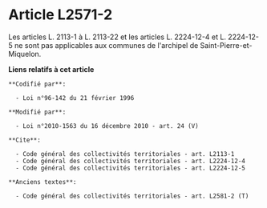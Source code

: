 # Article L2571-2

Les articles L. 2113-1 à L. 2113-22 et les articles L. 2224-12-4 et L. 2224-12-5 ne sont pas applicables aux communes de
l'archipel de Saint-Pierre-et-Miquelon.

**Liens relatifs à cet article**

	**Codifié par**:

	  - Loi n°96-142 du 21 février 1996

	**Modifié par**:

	  - Loi n°2010-1563 du 16 décembre 2010 - art. 24 (V)

	**Cite**:

	  - Code général des collectivités territoriales - art. L2113-1
	  - Code général des collectivités territoriales - art. L2224-12-4
	  - Code général des collectivités territoriales - art. L2224-12-5

	**Anciens textes**:

	  - Code général des collectivités territoriales - art. L2581-2 (T)
